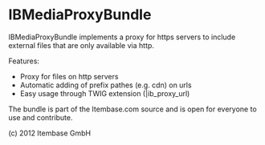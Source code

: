 IBMediaProxyBundle
==================

IBMediaProxyBundle implements a proxy for https servers to include external files that are only available via http.

Features:

- Proxy for files on http servers
- Automatic adding of prefix pathes (e.g. cdn) on urls
- Easy usage through TWIG extension (|ib_proxy_url)

The bundle is part of the Itembase.com source and is open for everyone to use and contribute.

(c) 2012 Itembase GmbH